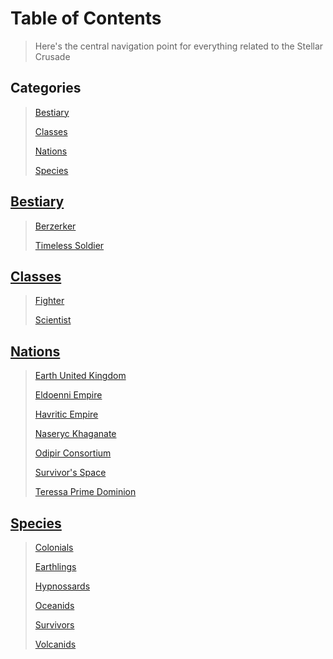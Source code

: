 #   Table of Contents

>   Here's the central navigation point for everything related to the Stellar Crusade

##  Categories

>   [Bestiary](#bestiary)
>
>   [Classes](#classes)
>
>   [Nations](#nations)
>
>   [Species](#species)

##  [Bestiary](beasts/Bestiary.md)

>   [Berzerker](/beasts/MinorBerzerker.md)
>
>   [Timeless Soldier](/beasts/TimelessSoldier.md)

##  [Classes](classes/ClassesNavigation.md)

>   [Fighter](/classes/Fighter.md)
>
>   [Scientist](/classes/Scientist.md)

##  [Nations](nations/NationNavigation.md)

>   [Earth United Kingdom](/nations/EarthUnitedKingdom.md)
>
>   [Eldoenni Empire](/nations/EldoenniEmpire.md)
>
>   [Havritic Empire](/nations/HavriticEmpire.md)
>
>   [Naseryc Khaganate](/nations/NaserycKhaganate.md)
>
>   [Odipir Consortium](/nations/OdipirConsortium.md)
>
>   [Survivor's Space](/nations/SurvivorsSpace.md)
>
>   [Teressa Prime Dominion](/nations/TeressaPrimeDominion.md)

##  [Species](species/SpeciesNavigation.md)

>   [Colonials](/species/Colonials.md)
>
>   [Earthlings](/species/Earthlings.md)
>
>   [Hypnossards](/species/Hypnossards.md)
>
>   [Oceanids](/species/Oceanids.md)
>
>   [Survivors](/species/Survivors.md)
>
>   [Volcanids](/species/Volcanids.md)
